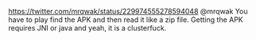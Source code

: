 https://twitter.com/mrqwak/status/229974555278594048 @mrqwak You have to play find the APK and then read it like a zip file. Getting the APK requires JNI or java and yeah, it is a clusterfuck.